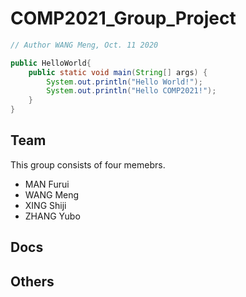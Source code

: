 # COMP2021_Group_Project

```java
// Author WANG Meng, Oct. 11 2020

public HelloWorld{
    public static void main(String[] args) {
        System.out.println("Hello World!");
        System.out.println("Hello COMP2021!");
    }
}
```

## Team

This group consists of four memebrs. 
- MAN Furui
- WANG Meng
- XING Shiji
- ZHANG Yubo

## Docs

## Others
